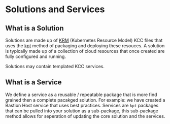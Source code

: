 Solutions and Services
=======================

What is a Solution
------------------

Solutions are made up of [KRM](https://kubernetes.io/docs/concepts/overview/working-with-objects/kubernetes-objects/) (Kubernetes Resource Model) KCC files that uses the [kpt](https://kpt.dev) method of packaging and deploying these resouces. A solution is typically made up of a collection of cloud resources that once created are fully configured and running.

Solutions may contain templated KCC services.

What is a Service
------------------
We define a service as a reusable / repeatable package that is more find grained then a complete pacakged solution. For example: we have created a Bastion Host service that uses best practices. Services are `kpt` packages that can be pulled into your solution as a sub-package, this sub-package method allows for seperation of updating the core solution and the services.
